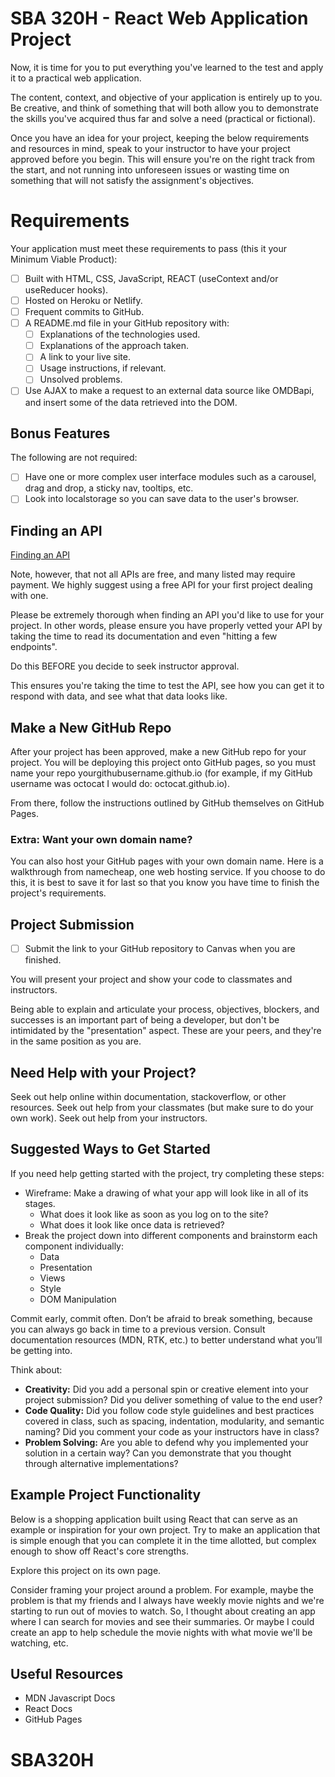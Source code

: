 # SBA 320H - React Web Application Project
Now, it is time for you to put everything you've learned to the test and apply it to a practical web application.

The content, context, and objective of your application is entirely up to you. Be creative, and think of something that will both allow you to demonstrate the skills you've acquired thus far and solve a need (practical or fictional).

Once you have an idea for your project, keeping the below requirements and resources in mind, speak to your instructor to have your project approved before you begin. This will ensure you're on the right track from the start, and not running into unforeseen issues or wasting time on something that will not satisfy the assignment's objectives.

# Requirements
Your application must meet these requirements to pass (this it your Minimum Viable Product):

- [ ] Built with HTML, CSS, JavaScript, REACT (useContext and/or useReducer hooks).
- [ ] Hosted on Heroku or Netlify.
- [ ] Frequent commits to GitHub.
- [ ] A README.md file in your GitHub repository with:
    - [ ] Explanations of the technologies used.
    - [ ] Explanations of the approach taken.
    - [ ] A link to your live site.
    - [ ] Usage instructions, if relevant.
    - [ ] Unsolved problems.
- [ ] Use AJAX to make a request to an external data source like OMDBapi, and insert some of the data retrieved into the DOM.

## Bonus Features
The following are not required:

- [ ] Have one or more complex user interface modules such as a carousel, drag and drop, a sticky nav, tooltips, etc.
- [ ] Look into localstorage so you can save data to the user's browser.

## Finding an API 
[Finding an API](https://ps-react-curriculum.herokuapp.com/320/project/#-finding-an-api)

Note, however, that not all APIs are free, and many listed may require payment. We highly suggest using a free API for your first project dealing with one.

Please be extremely thorough when finding an API you'd like to use for your project. In other words, please ensure you have properly vetted your API by taking the time to read its documentation and even "hitting a few endpoints".

Do this BEFORE you decide to seek instructor approval.

This ensures you're taking the time to test the API, see how you can get it to respond with data, and see what that data looks like.

## Make a New GitHub Repo
After your project has been approved, make a new GitHub repo for your project. You will be deploying this project onto GitHub pages, so you must name your repo yourgithubusername.github.io (for example, if my GitHub username was octocat I would do: octocat.github.io).

From there, follow the instructions outlined by GitHub themselves on GitHub Pages.

### Extra: Want your own domain name?
You can also host your GitHub pages with your own domain name.
Here is a walkthrough from namecheap, one web hosting service.
If you choose to do this, it is best to save it for last so that you know you have time to finish the project's requirements.

## Project Submission

- [ ] Submit the link to your GitHub repository to Canvas when you are finished.

You will present your project and show your code to classmates and instructors.

Being able to explain and articulate your process, objectives, blockers, and successes is an important part of being a developer, but don't be intimidated by the "presentation" aspect. These are your peers, and they're in the same position as you are.

## Need Help with your Project?
Seek out help online within documentation, stackoverflow, or other resources.
Seek out help from your classmates (but make sure to do your own work).
Seek out help from your instructors.

## Suggested Ways to Get Started
If you need help getting started with the project, try completing these steps:

- Wireframe: Make a drawing of what your app will look like in all of its stages.
    - What does it look like as soon as you log on to the site?
    - What does it look like once data is retrieved?
- Break the project down into different components and brainstorm each component individually:
    - Data
    - Presentation
    - Views
    - Style
    - DOM Manipulation

Commit early, commit often. Don’t be afraid to break something, because you can always go back in time to a previous version.
Consult documentation resources (MDN, RTK, etc.) to better understand what you’ll be getting into.

Think about:
- **Creativity:** Did you add a personal spin or creative element into your project submission? Did you deliver something of value to the end user?
- **Code Quality:** Did you follow code style guidelines and best practices covered in class, such as spacing, indentation, modularity, and semantic naming? Did you comment your code as your instructors have in class?
- **Problem Solving:** Are you able to defend why you implemented your solution in a certain way? Can you demonstrate that you thought through alternative implementations?

## Example Project Functionality
Below is a shopping application built using React that can serve as an example or inspiration for your own project. Try to make an application that is simple enough that you can complete it in the time allotted, but complex enough to show off React's core strengths.

Explore this project on its own page.

Consider framing your project around a problem. For example, maybe the problem is that my friends and I always have weekly movie nights and we're starting to run out of movies to watch. So, I thought about creating an app where I can search for movies and see their summaries. Or maybe I could create an app to help schedule the movie nights with what movie we'll be watching, etc.

## Useful Resources
- MDN Javascript Docs
- React Docs
- GitHub Pages
# SBA320H
